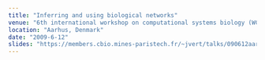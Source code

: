```yaml
---
title: "Inferring and using biological networks"
venue: "6th international workshop on computational systems biology (WCSB'09)"
location: "Aarhus, Denmark"
date: "2009-6-12"
slides: "https://members.cbio.mines-paristech.fr/~jvert/talks/090612aarhus/aarhus.pdf"
---
```

